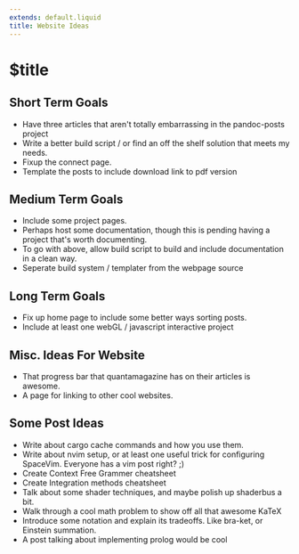 ```yaml
---
extends: default.liquid
title: Website Ideas
---
```

# $title

## Short Term Goals

* Have three articles that aren't totally embarrassing in the pandoc-posts project
* Write a better build script / or find an off the shelf solution that meets my needs.
* Fixup the connect page.
* Template the posts to include download link to pdf version

## Medium Term Goals

* Include some project pages.
* Perhaps host some documentation, though this is pending having a project that's worth documenting.
* To go with above, allow build script to build and include documentation in a clean way.
* Seperate build system / templater from the webpage source

## Long Term Goals

* Fix up home page to include some better ways sorting posts.
* Include at least one webGL / javascript interactive project

## Misc. Ideas For Website

* That progress bar that quantamagazine has on their articles is awesome.
* A page for linking to other cool websites. 

## Some Post Ideas

* Write about cargo cache commands and how you use them.
* Write about nvim setup, or at least one useful trick for configuring SpaceVim. Everyone has a vim post right? ;)
* Create Context Free Grammer cheatsheet
* Create Integration methods cheatsheet
* Talk about some shader techniques, and maybe polish up shaderbus a bit.
* Walk through a cool math problem to show off all that awesome KaTeX
* Introduce some notation and explain its tradeoffs. Like bra-ket, or Einstein summation.
* A post talking about implementing prolog would be cool

